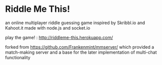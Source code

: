 # Riddle Me This!
an online multiplayer riddle guessing game inspired by Skribbl.io and Kahoot.it
made with node.js and socket.io

play the game! : http://riddleme-this.herokuapp.com/

forked from https://github.com/Frankenmint/mmserver/ which provided a match-making server and a base for the later implementation of multi-chat functionality
